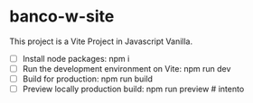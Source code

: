 # banco-w-site
This project is a Vite Project in Javascript Vanilla.

- [ ] Install node packages: npm i
- [ ] Run the development environment on Vite: npm run dev
- [ ] Build for production: npm run build
- [ ] Preview locally production build: npm run preview
#   i n t e n t o  
 